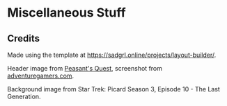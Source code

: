 # Miscellaneous Stuff
## Credits

Made using the template at https://sadgrl.online/projects/layout-builder/.

Header image from [Peasant's Quest](https://homestarrunner.com/disk4of12), screenshot from [adventuregamers.com](https://adventuregamers.com/games/view/15663).

Background image from Star Trek: Picard Season 3, Episode 10 - The Last Generation.